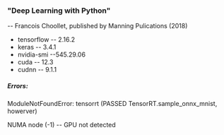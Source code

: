 ### "Deep Learning with Python" 
-- Francois Choollet, published by Manning Pulications (2018)

- tensorflow -- 2.16.2
- keras -- 3.4.1
- nvidia-smi --545.29.06
- cuda -- 12.3
- cudnn -- 9.1.1


##### Errors:
ModuleNotFoundError: tensorrt (PASSED TensorRT.sample_onnx_mnist, howerver)

NUMA node (-1) -- GPU not detected
